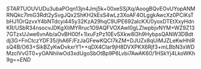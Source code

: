 $START$UOUVUDu3ubaPOqn13jn4Jmj5k+00xeSSjXq/AoogBQvEOvUYopANMRNQkc7ImG3Rdt2ySvgJQx2ShKH2kEsS4wLz3XoAF4OLggkAwcXz0PCiKsTbHJ1OrQzvxY4bNTdcyi445y32KzA29hqC9UPE692aIcKX/0yoxDTEtXxyHdnKR/USbR34nsocvJDKgXIiMYRruc1O9AQFVOXAwI0gLZlwpbjvNYM+WZ9Z137GTzxUJwe6vnAb/aOvBH00f+1IxuFzPz10EvSXkw8l3h9HybpsQANW3DBdtdj3G+FnCtczYDF35/jhA6F/FzJaGFewKQCl7kZM+DJUZx8qUiMJZLeKwHhIRsQ4B/O63+SikBZyKwDvkxrY1++qDX4CIar9jH8DVXPKX6Rjf3+mLBbN3xWDMzclVvGT0+yOANhilwOd3xdUgoSbOtBp9P6Lvbi7AwAK60/1HSkYj4LkoWKh9g==$END$